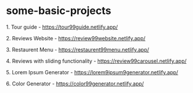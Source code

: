 # some-basic-projects

<p>1. Tour guide - <a href="https://tour99guide.netlify.app/">https://tour99guide.netlify.app/</a></p>


<p>2. Reviews Website - <a href="https://review99website.netlify.app/">https://review99website.netlify.app/</a></p>


<p>3. Restaurent Menu - <a href="https://restaurent99menu.netlify.app/">https://restaurent99menu.netlify.app/</a></p>


<p>4. Reviews with sliding functionality - <a href="https://review99carousel.netlify.app/">https://review99carousel.netlify.app/</a></p>


<p>5. Lorem Ipsum Generator - <a href="https://lorem9ipsum9generator.netlify.app/">https://lorem9ipsum9generator.netlify.app/</a></p>

<p>6. Color Generator - <a href="https://color99generator.netlify.app/">https://color99generator.netlify.app/</a></p>
